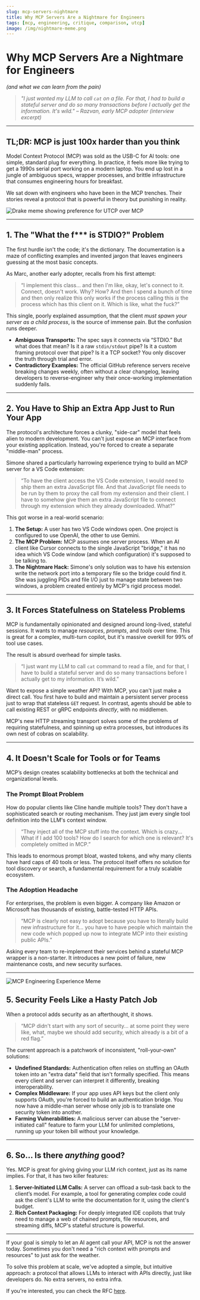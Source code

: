 ```yaml
---
slug: mcp-servers-nightmare
title: Why MCP Servers Are a Nightmare for Engineers
tags: [mcp, engineering, critique, comparison, utcp]
image: /img/nightmare-meme.png
---
```


# Why MCP Servers Are a Nightmare for Engineers

*(and what we can learn from the pain)*

> *"I just wanted my LLM to call `cat` on a file. For that, I had to build a stateful server and do so many transactions before I actually get the information. It's wild." – Razvan, early MCP adopter (interview excerpt)*

<!--truncate-->

---

## TL;DR: MCP is just 100x harder than you think

Model Context Protocol (MCP) was sold as the USB-C for AI tools: one simple, standard plug for everything. In practice, it feels more like trying to get a 1990s serial port working on a modern laptop. You end up lost in a jungle of ambiguous specs, wrapper processes, and brittle infrastructure that consumes engineering hours for breakfast.

We sat down with engineers who have been in the MCP trenches. Their stories reveal a protocol that is powerful in theory but punishing in reality.

![Drake meme showing preference for UTCP over MCP](/img/drake-meme.png)

---

## 1. The "What the f*** is STDIO?" Problem

The first hurdle isn't the code; it's the dictionary. The documentation is a maze of conflicting examples and invented jargon that leaves engineers guessing at the most basic concepts.

As Marc, another early adopter, recalls from his first attempt:

> “I implement this class… and then I'm like, okay, let's connect to it. Connect, doesn't work. Why? How? And then I spend a bunch of time and then only realize this only works if the process calling this *is* the process which has this client on it. Which is like, what the fuck?”

This single, poorly explained assumption, that the client *must spawn your server as a child process*, is the source of immense pain. But the confusion runs deeper.

*   **Ambiguous Transports:** The spec says it connects via “STDIO.” But what does that mean? Is it a raw `stdin/stdout` pipe? Is it a custom framing protocol over that pipe? Is it a TCP socket? You only discover the truth through trial and error.
*   **Contradictory Examples:** The official GitHub reference servers receive breaking changes weekly, often without a clear changelog, leaving developers to reverse-engineer why their once-working implementation suddenly fails.

---

## 2. You Have to Ship an Extra App Just to Run Your App

The protocol's architecture forces a clunky, "side-car" model that feels alien to modern development. You can't just expose an MCP interface from your existing application. Instead, you're forced to create a separate "middle-man" process.

Simone shared a particularly harrowing experience trying to build an MCP server for a VS Code extension:

> “To have the client access the VS Code extension, I would need to ship them an extra JavaScript file. And that JavaScript file needs to be run by them to proxy the call from my extension and their client. I have to somehow give them an extra JavaScript file to connect through my extension which they already downloaded. What?”

This got worse in a real-world scenario:

1.  **The Setup:** A user has two VS Code windows open. One project is configured to use OpenAI, the other to use Gemini.
2.  **The MCP Problem:** MCP assumes one server process. When an AI client like Cursor connects to the single JavaScript "bridge," it has no idea which VS Code window (and which configuration) it's supposed to be talking to.
3.  **The Nightmare Hack:** Simone's only solution was to have his extension write the network port into a temporary file so the bridge could find it. She was juggling PIDs and file I/O just to manage state between two windows, a problem created entirely by MCP's rigid process model.

---

## 3. It Forces Statefulness on Stateless Problems

MCP is fundamentally opinionated and designed around long-lived, stateful sessions. It wants to manage *resources*, *prompts*, and *tools* over time. This is great for a complex, multi-turn copilot, but it's massive overkill for 99% of tool use cases.

The result is absurd overhead for simple tasks.

> “I just want my LLM to call `cat` command to read a file, and for that, I have to build a stateful server and do so many transactions before I actually get to my information. It’s wild.”

Want to expose a simple weather API? With MCP, you can't just make a direct call. You first have to build and maintain a persistent server process just to wrap that stateless `GET` request. In contrast, agents should be able to call existing REST or gRPC endpoints *directly*, with no middlemen.

MCP's new HTTP streaming transport solves some of the problems of requiring statefulness, and spinning up extra processes, but introduces its own nest of cobras on scalability. 

---

## 4. It Doesn't Scale for Tools or for Teams

MCP’s design creates scalability bottlenecks at both the technical and organizational levels.

### The Prompt Bloat Problem
How do popular clients like Cline handle multiple tools? They don't have a sophisticated search or routing mechanism. They just jam every single tool definition into the LLM's context window.

> “They inject all of the MCP stuff into the context. Which is crazy... What if I add 100 tools? How do I search for which one is relevant? It's completely omitted in MCP.”

This leads to enormous prompt bloat, wasted tokens, and why many clients have hard caps of 40 tools or less. The protocol itself offers no solution for tool discovery or search, a fundamental requirement for a truly scalable ecosystem.

### The Adoption Headache
For enterprises, the problem is even bigger. A company like Amazon or Microsoft has thousands of existing, battle-tested HTTP APIs.

> “MCP is clearly not easy to adopt because you have to literally build new infrastructure for it... you have to have people which maintain the new code which popped up now to integrate MCP into their existing public APIs.”

Asking every team to re-implement their services behind a stateful MCP wrapper is a non-starter. It introduces a new point of failure, new maintenance costs, and new security surfaces.

---

![MCP Engineering Experience Meme](/img/mcp-meme.png)


## 5. Security Feels Like a Hasty Patch Job

When a protocol adds security as an afterthought, it shows.

> “MCP didn't start with any sort of security... at some point they were like, what, maybe we should add security, which already is a bit of a red flag.”

The current approach is a patchwork of inconsistent, "roll-your-own" solutions:
*   **Undefined Standards:** Authentication often relies on stuffing an OAuth token into an "extra data" field that isn't formally specified. This means every client and server can interpret it differently, breaking interoperability.
*   **Complex Middleware:** If your app uses API keys but the client only supports OAuth, you're forced to build an authentication bridge. You now have a middle-man server whose only job is to translate one security token into another.
*   **Farming Vulnerabilities:** A malicious server can abuse the "server-initiated call" feature to farm your LLM for unlimited completions, running up your token bill without your knowledge.

---

## 6. So… Is there *anything* good?

Yes. MCP is great for giving giving your LLM rich context, just as its name implies. For that, it has two killer features:

1.  **Server-Initiated LLM Calls:** A server can offload a sub-task back to the client’s model. For example, a tool for generating complex code could ask the client's LLM to write the documentation for it, using the client's budget.
2.  **Rich Context Packaging:** For deeply integrated IDE copilots that truly need to manage a web of chained prompts, file resources, and streaming diffs, MCP's stateful structure is powerful.

---
If your goal is simply to let an AI agent call your API, MCP is not the answer today. Sometimes you don't need a "rich context with prompts and resources" to just ask for the weather.

To solve this problem at scale, we've adopted a simple, but intuitive approach: a protocol that allows LLMs to interact with APIs directly, just like developers do. No extra servers, no extra infra. 

If you're interested, you can check the RFC [here](https://www.utcp.io/about/RFC).